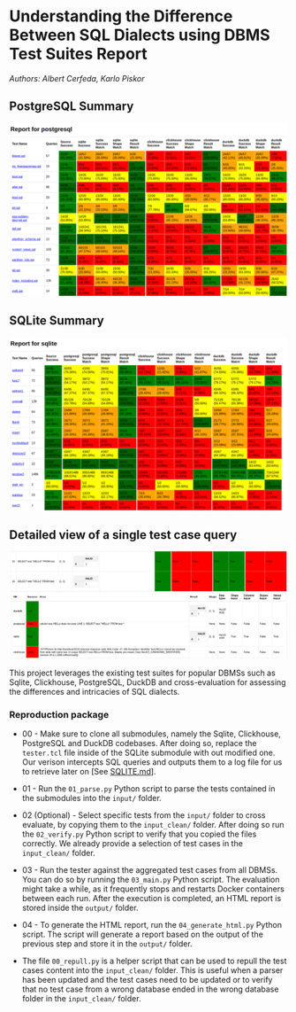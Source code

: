 # Understanding the Difference Between SQL Dialects using DBMS Test Suites Report
*Authors: Albert Cerfeda, Karlo Piskor*

## PostgreSQL Summary
![PostgreSQL](./images/postgres_summary.png)

## SQLite Summary
![SQLITE](./images/sqlite_summary.png)

## Detailed view of a single test case query
![Detailed](./images/details.png)

This project leverages the existing test suites for popular DBMSs such as Sqlite, Clickhouse, PostgreSQL, DuckDB and cross-evaluation for assessing the differences and intricacies of SQL dialects.
### Reproduction package
- 00 - Make sure to clone all submodules, namely the Sqlite, Clickhouse, PostgreSQL and DuckDB codebases. After doing so, replace the `tester.tcl` file inside of the SQLite submodule with out modified one. Our verison intercepts SQL queries and outputs them to a log file for us to retrieve later on [See [SQLITE.md](./SQLITE.md)].

- 01 - Run the `01_parse.py` Python script to parse the tests contained in the submodules into the `input/` folder.
- 02 (Optional) - Select specific tests from the `input/` folder to cross evaluate, by copying them to the `input_clean/` folder. After doing so run the `02_verify.py` Python script to verify that you copied the files correctly. We already provide a selection of test cases in the `input_clean/` folder.
- 03 - Run the tester against the aggregated test cases from all DBMSs. You can do so by running the `03_main.py` Python script. The evaluation might take a while, as it frequently stops and restarts Docker containers between each run. After the execution is completed, an HTML report is stored inside the `output/` folder.
- 04 - To generate the HTML report, run the `04_generate_html.py` Python script. The script will generate a report based on the output of the previous step and store it in the `output/` folder.
- The file `00_repull.py` is a helper script that can be used to repull the test cases content into the `input_clean/` folder. This is useful when a parser has been updated and the test cases need to be updated or to verify that no test case from a wrong database ended in the wrong database folder in the `input_clean/` folder.
